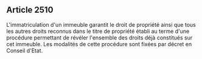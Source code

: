 Article 2510
----
L'immatriculation d'un immeuble garantit le droit de propriété ainsi que tous
les autres droits reconnus dans le titre de propriété établi au terme d'une
procédure permettant de révéler l'ensemble des droits déjà constitués sur cet
immeuble. Les modalités de cette procédure sont fixées par décret en Conseil
d'Etat.
